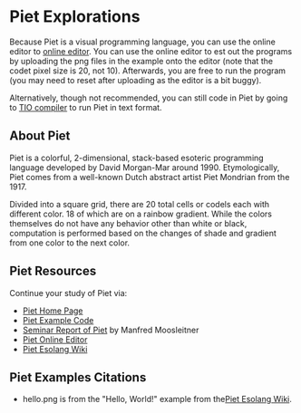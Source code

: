 # Piet Explorations

Because Piet is a visual programming language, you can use the online editor to [online editor](https://piet-editor.github.io/). You can use the online editor to est out the programs by uploading the png files in the example onto the editor (note that the codet pixel size is 20, not 10). Afterwards, you are free to run the program (you may need to reset after uploading as the editor is a bit buggy).

Alternatively, though not recommended, you can still code in Piet by going to [TIO compiler](https://tio.run/#piet) to run Piet in text format.

## About Piet

Piet is a colorful, 2-dimensional, stack-based esoteric programming language developed by David Morgan-Mar around 1990. Etymologically, Piet comes from a well-known Dutch abstract artist Piet Mondrian from the 1917.

Divided into a square grid, there are 20 total cells or codels each with different color. 18 of which are on a rainbow gradient. While the colors themselves do not have any behavior other than white or black, computation is performed based on the changes of shade and gradient from one color to the next color.

## Piet Resources

Continue your study of Piet via:

- [Piet Home Page](https://www.dangermouse.net/esoteric/piet.html)
- [Piet Example Code](https://www.dangermouse.net/esoteric/piet/samples.html)
- [Seminar Report of Piet](http://cl-informatik.uibk.ac.at/teaching/ss15/bob/reports/ss15-MM.pdf) by Manfred Moosleitner
- [Piet Online Editor](https://piet-editor.github.io/)
- [Piet Esolang Wiki](https://esolangs.org/wiki/Piet)

## Piet Examples Citations

- hello.png is from the "Hello, World!" example from the[Piet Esolang Wiki](https://esolangs.org/wiki/Piet).
